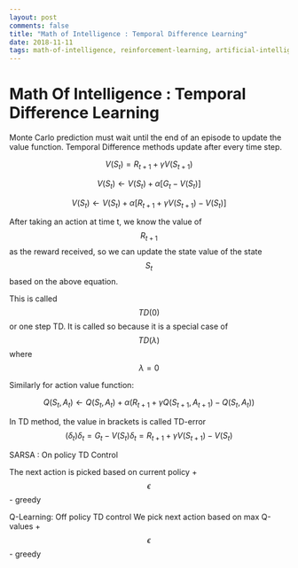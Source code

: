 ```yaml
---
layout: post
comments: false
title: "Math of Intelligence : Temporal Difference Learning"
date: 2018-11-11
tags: math-of-intelligence, reinforcement-learning, artificial-intelligence
---
```


# Math Of Intelligence : Temporal Difference Learning

Monte Carlo prediction must wait until the end of an episode to update the value function. Temporal Difference methods update after every time step.

$$
\begin{equation}
V(S_{t}) = R_{t+1} + \gamma V(S_{t+1})
\end{equation}
$$

$$
\begin{equation}
V(S_t) \leftarrow V(S_t) + \alpha[G_t - V(S_t)]
\end{equation}
$$

$$
\begin{equation}
V(S_t) \leftarrow V(S_t) + \alpha[R_{t+1} + \gamma V(S_{t+1})-V(S_t)]
\end{equation}
$$

After taking an action at time t, we know the value of $$ R_{t+1} $$ as the reward received, so we can update the state value of the state $$ S_t $$ based on the above equation.

This is called $$ TD(0) $$ or one step TD. It is called so because it is a special case of $$ TD(\lambda) $$ where $$ \lambda=0 $$

Similarly for action value function:

$$
Q(S_t, A_t) \leftarrow Q(S_t, A_t) + \alpha(R_{t+1} + \gamma Q(S_{t+1}, A_{t+1}) - Q(S_t, A_t))
$$

In TD method, the value in brackets is called TD-error $$(\delta_{t})
\delta_t = G_t - V(S_t)
\delta_t = R_{t+1} + \gamma V(S_{t+1}) - V(S_t)
$$

SARSA : On policy TD Control

The next action is picked based on current policy + $$\epsilon$$ - greedy

Q-Learning: Off policy TD control
We pick next action based on max Q-values + $$\epsilon$$ - greedy
